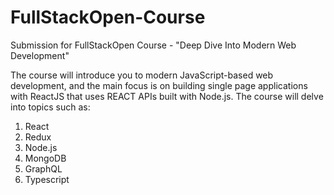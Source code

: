 # FullStackOpen-Course
Submission for FullStackOpen Course - "Deep Dive Into Modern Web Development"

The course will introduce you to modern JavaScript-based web development, and the main focus is on building single page applications with ReactJS that uses REACT APIs built with Node.js.
The course will delve into topics such as:

1. React
2. Redux
3. Node.js
4. MongoDB
5. GraphQL
6. Typescript
